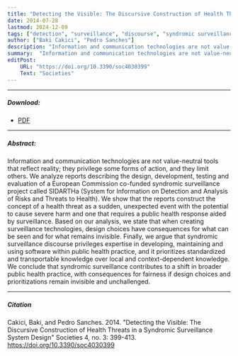 ```yaml
---
title: "Detecting the Visible: The Discursive Construction of Health Threats in a Syndromic Surveillance System Design"
date: 2014-07-28
lastmod: 2024-12-09
tags: ["detection", "surveillance", "discourse", "syndromic surveillance", "health threat", "epidemiology"]
author: ["Baki Cakici", "Pedro Sanches"]
description: "Information and communication technologies are not value-neutral tools that reflect reality; they privilege some forms of action, and they limit others."
summary:  "Information and communication technologies are not value-neutral tools that reflect reality; they privilege some forms of action, and they limit others."
editPost:
    URL: "https://doi.org/10.3390/soc4030399"
    Text: "Societies"
---
```

---
##### Download:
- [PDF](detecting2014.pdf)

---
##### Abstract:
 Information and communication technologies are not value-neutral tools that reflect reality; they privilege some forms of action, and they limit others. We analyze reports describing the design, development, testing and evaluation of a European Commission co-funded syndromic surveillance project called SIDARTHa (System for Information on Detection and Analysis of Risks and Threats to Health). We show that the reports construct the concept of a health threat as a sudden, unexpected event with the potential to cause severe harm and one that requires a public health response aided by surveillance. Based on our analysis, we state that when creating surveillance technologies, design choices have consequences for what can be seen and for what remains invisible. Finally, we argue that syndromic surveillance discourse privileges expertise in developing, maintaining and using software within public health practice, and it prioritizes standardized and transportable knowledge over local and context-dependent knowledge. We conclude that syndromic surveillance contributes to a shift in broader public health practice, with consequences for fairness if design choices and prioritizations remain invisible and unchallenged.

---
##### Citation
Cakici, Baki, and Pedro Sanches. 2014. "Detecting the Visible: The Discursive Construction of Health Threats in a Syndromic Surveillance System Design" Societies 4, no. 3: 399-413. https://doi.org/10.3390/soc4030399

